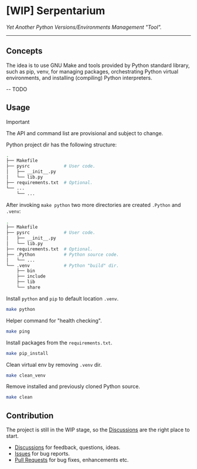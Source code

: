 # [WIP] Serpentarium

_Yet Another Python Versions/Environments Management "Tool"._

---

## Concepts

The idea is to use GNU Make and tools provided by Python standard library, such as pip, venv, for
managing packages, orchestrating Python virtual environments, and installing (compiling) Python interpreters.

-- TODO

## Usage

> [!IMPORTANT]  
> The API and command list are provisional and subject to change.

Python project dir has the following structure: 

```sh
.
├── Makefile
├── pysrc             # User code.
│   ├── __init__.py
│   └── lib.py
├── requirements.txt  # Optional.
└── ...
    └── ...
```

After invoking `make python` two more directories are created `.Python` and `.venv`:

```sh
.
├── Makefile
├── pysrc             # User code.
│   ├── __init__.py
│   └── lib.py
├── requirements.txt  # Optional.
├── .Python           # Python source code.
│   └── ...
└── .venv             # Python "build" dir.
    ├── bin
    ├── include
    ├── lib
    └── share
```

Install `python` and `pip` to default location `.venv`.

```sh
make python
```

Helper command for "health checking".

```sh
make ping
```

Install packages from the `requirements.txt`.

```sh
make pip_install
```

Clean virtual env by removing `.venv` dir.

```sh
make clean_venv
```

Remove installed and previously cloned Python source.

```sh
make clean
```

## Contribution

The project is still in the WIP stage, so the [Discussions](https://github.com/trsvchn/serpentarium/discussions) are the right place to start.
 
- [Discussions](https://github.com/trsvchn/serpentarium/discussions) for feedback, questions, ideas.
- [Issues](https://github.com/trsvchn/serpentarium/issues) for bug reports.
- [Pull Requests](https://github.com/trsvchn/serpentarium/pulls) for bug fixes, enhancements etc.  

